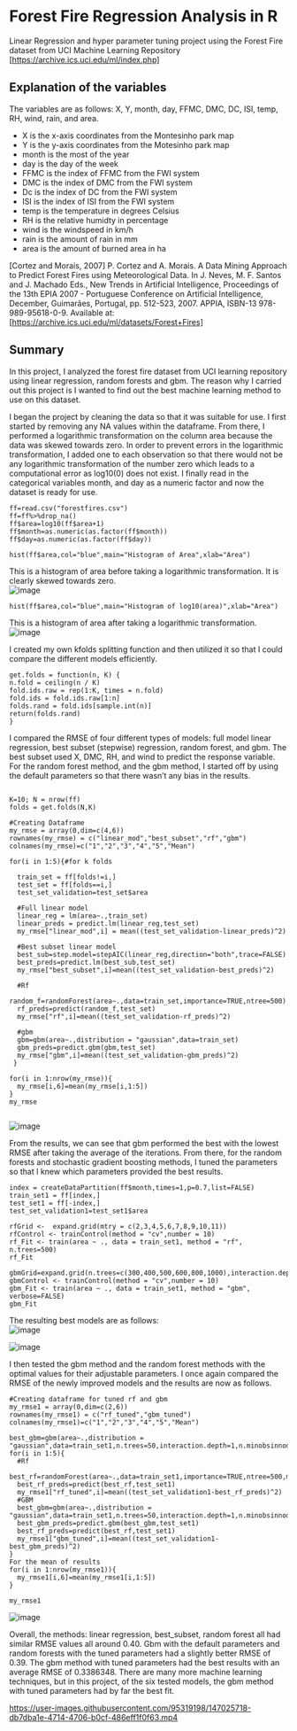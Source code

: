 # Forest Fire Regression Analysis in R

Linear Regression and hyper parameter tuning project using the Forest Fire dataset from UCI Machine Learning Repository [https://archive.ics.uci.edu/ml/index.php]

## Explanation of the variables
The variables are as follows: X, Y, month, day, FFMC, DMC, DC, ISI, temp, RH, wind, rain, and area.  

- X is the x-axis coordinates from the Montesinho park map  
- Y is the y-axis coordinates from the Motesinho park map  
- month is the most of the year  
- day is the day of the week  
- FFMC is the index of FFMC from the FWI system  
- DMC is the index of DMC from the FWI system  
- Dc is the index of DC from the FWI system  
- ISI is the index of ISI from the FWI system  
- temp is the temperature in degrees Celsius  
- RH is the relative humidty in percentage  
- wind is the windspeed in km/h  
- rain is the amount of rain in mm  
- area is the amount of burned area in ha  

[Cortez and Morais, 2007] P. Cortez and A. Morais. A Data Mining Approach to Predict Forest Fires using Meteorological Data. In J. Neves, M. F. Santos and J. Machado Eds., New Trends in Artificial Intelligence, Proceedings of the 13th EPIA 2007 - Portuguese Conference on Artificial Intelligence, December, Guimarães, Portugal, pp. 512-523, 2007. APPIA, ISBN-13 978-989-95618-0-9. Available at: [https://archive.ics.uci.edu/ml/datasets/Forest+Fires]

## Summary
In this project, I analyzed the forest fire dataset from UCI learning repository using linear regression, random forests and gbm. The reason why I carried out this project is I wanted to find out the best machine learning method to use on this dataset.  

I began the project by cleaning the data so that it was suitable for use. I first started by removing any NA values within the dataframe. From there, I performed a logarithmic transformation on the column area because the data was skewed towards zero. In order to prevent errors in the logarithmic transformation, I added one to each observation so that there would not be any logarithmic transformation of the number zero which leads to a computational error as log10(0) does not exist. I finally read in the categorical variables month, and day as a numeric factor and now the dataset is ready for use.
```
ff=read.csv("forestfires.csv")
ff=ff%>%drop_na()
ff$area=log10(ff$area+1)
ff$month=as.numeric(as.factor(ff$month))
ff$day=as.numeric(as.factor(ff$day))
```

```
hist(ff$area,col="blue",main="Histogram of Area",xlab="Area")
```
This is a histogram of area before taking a logarithmic transformation. It is clearly skewed towards zero.  
![image](https://user-images.githubusercontent.com/95319198/144772914-b7315805-6db8-45e5-b586-90e5600c4f88.png)  

```
hist(ff$area,col="blue",main="Histogram of log10(area)",xlab="Area")
```

This is a histogram of area after taking a logarithmic transformation.
![image](https://user-images.githubusercontent.com/95319198/144772930-5f5122bc-7544-4c86-b910-2db3083d60dc.png)  

I created my own kfolds splitting function and then utilized it so that I could compare the different models efficiently. 
```
get.folds = function(n, K) {
n.fold = ceiling(n / K) 
fold.ids.raw = rep(1:K, times = n.fold)
fold.ids = fold.ids.raw[1:n]
folds.rand = fold.ids[sample.int(n)]
return(folds.rand)
}
```
I compared the RMSE of four different types of models: full model linear regression, best subset (stepwise) regression, random forest, and gbm. The best subset used X, DMC, RH, and wind to predict the response variable. For the random forest method, and the gbm method, I started off by using the default parameters so that there wasn’t any bias in the results.

```

K=10; N = nrow(ff)
folds = get.folds(N,K)

#Creating Dataframe
my_rmse = array(0,dim=c(4,6))
rownames(my_rmse) = c("linear_mod","best_subset","rf","gbm")
colnames(my_rmse)=c("1","2","3","4","5","Mean")

for(i in 1:5){#for k folds
  
  train_set = ff[folds!=i,]
  test_set = ff[folds==i,]
  test_set_validation=test_set$area 
  
  #Full linear model
  linear_reg = lm(area~.,train_set)
  linear_preds = predict.lm(linear_reg,test_set)
  my_rmse["linear_mod",i] = mean((test_set_validation-linear_preds)^2)
  
  #Best subset linear model
  best_sub=step.model=stepAIC(linear_reg,direction="both",trace=FALSE)
  best_preds=predict.lm(best_sub,test_set)
  my_rmse["best_subset",i]=mean((test_set_validation-best_preds)^2)
  
  #Rf
  random_f=randomForest(area~.,data=train_set,importance=TRUE,ntree=500)
  rf_preds=predict(random_f,test_set)
  my_rmse["rf",i]=mean((test_set_validation-rf_preds)^2)
  
  #gbm
  gbm=gbm(area~.,distribution = "gaussian",data=train_set)
  gbm_preds=predict.gbm(gbm,test_set)
  my_rmse["gbm",i]=mean((test_set_validation-gbm_preds)^2)
 } 
 
for(i in 1:nrow(my_rmse)){
  my_rmse[i,6]=mean(my_rmse[i,1:5])
}
my_rmse
  
```

![image](https://user-images.githubusercontent.com/95319198/144773367-7ae05efe-070d-4f44-a4d1-a5548321d183.png)  

From the results, we can see that gbm performed the best with the lowest RMSE after taking the average of the iterations. From there, for the random forests and stochastic gradient boosting methods, I tuned the parameters so that I knew which parameters provided the best results. 
```
index = createDataPartition(ff$month,times=1,p=0.7,list=FALSE)
train_set1 = ff[index,]
test_set1 = ff[-index,]
test_set_validation1=test_set1$area

rfGrid <-  expand.grid(mtry = c(2,3,4,5,6,7,8,9,10,11))
rfControl <- trainControl(method = "cv",number = 10)
rf_Fit <- train(area ~ ., data = train_set1, method = "rf", n.trees=500)
rf_Fit

gbmGrid=expand.grid(n.trees=c(300,400,500,600,800,1000),interaction.depth=c(1,2,3),shrinkage=c(0.001,0.01,0.05,0.25),n.minobsinnode=c(10))
gbmControl <- trainControl(method = "cv",number = 10)
gbm_Fit <- train(area ~ ., data = train_set1, method = "gbm", verbose=FALSE)
gbm_Fit
```
The resulting best models are as follows:   
![image](https://user-images.githubusercontent.com/95319198/144773328-ec99751d-b2c0-49bd-a1c2-d0c3e92bcb9e.png)  

![image](https://user-images.githubusercontent.com/95319198/144773349-a7ef58a3-3b67-4dbd-a32e-fb1ae3f925ca.png)  

I then tested the gbm method and the random forest methods with the optimal values for their adjustable parameters. I once again compared the RMSE of the newly improved models and the results are now as follows.  

```
#Creating dataframe for tuned rf and gbm
my_rmse1 = array(0,dim=c(2,6))
rownames(my_rmse1) = c("rf_tuned","gbm_tuned")
colnames(my_rmse1)=c("1","2","3","4","5","Mean")

best_gbm=gbm(area~.,distribution = "gaussian",data=train_set1,n.trees=50,interaction.depth=1,n.minobsinnode=10,shrinkage=0.1)
for(i in 1:5){
  #Rf
  best_rf=randomForest(area~.,data=train_set1,importance=TRUE,ntree=500,mtry=2)
  best_rf_preds=predict(best_rf,test_set1)
  my_rmse1["rf_tuned",i]=mean((test_set_validation1-best_rf_preds)^2)
  #GBM
  best_gbm=gbm(area~.,distribution = "gaussian",data=train_set1,n.trees=50,interaction.depth=1,n.minobsinnode=10,shrinkage=0.1)
  best_gbm_preds=predict.gbm(best_gbm,test_set1)
  best_rf_preds=predict(best_rf,test_set1)
  my_rmse1["gbm_tuned",i]=mean((test_set_validation1-best_gbm_preds)^2)
}
For the mean of results
for(i in 1:nrow(my_rmse1)){
  my_rmse1[i,6]=mean(my_rmse1[i,1:5])
}

my_rmse1
```
![image](https://user-images.githubusercontent.com/95319198/144773428-bc3dd63e-84f6-4dd1-b683-d85b5ab97e82.png)  

Overall, the methods: linear regression, best_subset, random forest all had similar RMSE values all around 0.40. Gbm with the default parameters and random forests with the tuned parameters had a slightly better RMSE of 0.39. The gbm method with tuned parameters had the best results with an average RMSE of 0.3386348. There are many more machine learning techniques, but in this project, of the six tested models, the gbm method with tuned parameters had by far the best fit.  





https://user-images.githubusercontent.com/95319198/147025718-db7dba1e-4714-4706-b0cf-486eff1f0f63.mp4




